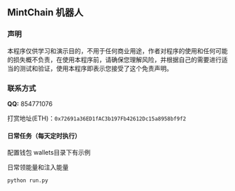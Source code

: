 ## MintChain 机器人

### 声明

本程序仅供学习和演示目的，不用于任何商业用途，作者对程序的使用和任何可能的损失概不负责，在使用本程序前，请确保您理解风险，并根据自己的需要进行适当的测试和验证，使用本程序即表示您接受了这个免责声明。

### 联系方式

**QQ:** 854771076

打赏地址(ETH)：`0x72691a36ED1fAC3b197Fb42612Dc15a8958bf9f2`

#### 日常任务（每天定时执行）

配置钱包 wallets目录下有示例

日常领能量和注入能量

```cmd
python run.py
```
